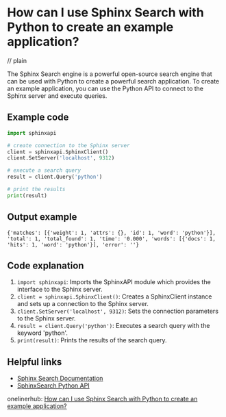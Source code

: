 # How can I use Sphinx Search with Python to create an example application?
// plain

The Sphinx Search engine is a powerful open-source search engine that can be used with Python to create a powerful search application. To create an example application, you can use the Python API to connect to the Sphinx server and execute queries.

## Example code

```python
import sphinxapi

# create connection to the Sphinx server
client = sphinxapi.SphinxClient()
client.SetServer('localhost', 9312)

# execute a search query
result = client.Query('python')

# print the results
print(result)
```

## Output example

```
{'matches': [{'weight': 1, 'attrs': {}, 'id': 1, 'word': 'python'}], 'total': 1, 'total_found': 1, 'time': '0.000', 'words': [{'docs': 1, 'hits': 1, 'word': 'python'}], 'error': ''}
```

## Code explanation


1. `import sphinxapi`: Imports the SphinxAPI module which provides the interface to the Sphinx server.
2. `client = sphinxapi.SphinxClient()`: Creates a SphinxClient instance and sets up a connection to the Sphinx server.
3. `client.SetServer('localhost', 9312)`: Sets the connection parameters to the Sphinx server.
4. `result = client.Query('python')`: Executes a search query with the keyword 'python'.
5. `print(result)`: Prints the results of the search query.

## Helpful links

- [Sphinx Search Documentation](http://sphinxsearch.com/docs/current.html)
- [SphinxSearch Python API](http://sphinxsearch.com/docs/current.html#api-python)

onelinerhub: [How can I use Sphinx Search with Python to create an example application?](https://onelinerhub.com/sphinxsearch/how-can-i-use-sphinx-search-with-python-to-create-an-example-application)